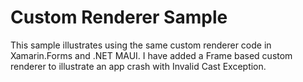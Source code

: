 # Custom Renderer Sample

This sample illustrates using the same custom renderer code in Xamarin.Forms and .NET MAUI.
I have added a Frame based custom renderer to illustrate an app crash with Invalid Cast Exception.
